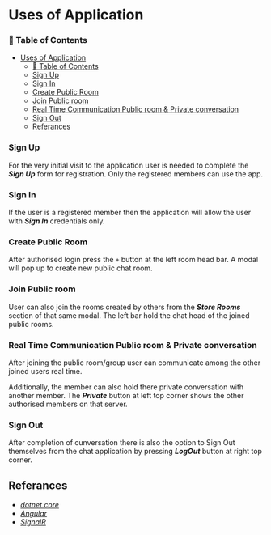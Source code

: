 # Uses of Application

### 📝 Table of Contents
- [Uses of Application](#uses-of-application)
    - [📝 Table of Contents](#-table-of-contents)
    - [Sign Up](#sign-up)
    - [Sign In](#sign-in)
    - [Create Public Room](#create-public-room)
    - [Join Public room](#join-public-room)
    - [Real Time Communication Public room & Private conversation](#real-time-communication-public-room--private-conversation)
    - [Sign Out](#sign-out)
  - [Referances](#referances)

### Sign Up
For the very initial visit to the application user is needed to complete the ***Sign Up*** form for registration. Only the registered members can use the app.

### Sign In
If the user is a registered member then the application will allow the user with ***Sign In*** credentials only.

### Create Public Room
After authorised login press the `+` button at the left room head bar. A modal will pop up to create new public chat room.

### Join Public room
User can also join the rooms created by others from the ***Store Rooms*** section of that same modal. The left bar hold the chat head of the joined public rooms.

### Real Time Communication Public room & Private conversation
After joining the public room/group user can communicate among the other joined users real time. 

Additionally, the member can also hold there private conversation with another member. The ***Private*** button at left top corner shows the other authorised members on that server.

### Sign Out
After completion of cunversation there is also the option to Sign Out themselves from the chat application by pressing ***LogOut*** button at right top corner.

## Referances

- [*dotnet core*](https://docs.microsoft.com/en-us/dotnet/)
- [*Angular*](https://angular.io/)
- [*SignalR*](https://dotnet.microsoft.com/apps/aspnet/signalr)
